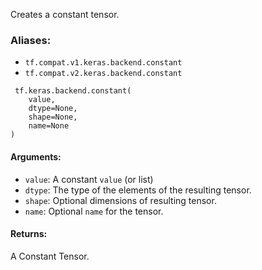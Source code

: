 
Creates a constant tensor.
### Aliases:
- `tf.compat.v1.keras.backend.constant`
- `tf.compat.v2.keras.backend.constant`

```
 tf.keras.backend.constant(
    value,
    dtype=None,
    shape=None,
    name=None
)
```
#### Arguments:
- `value`: A constant `value` (or list)
- `dtype`: The type of the elements of the resulting tensor.
- `shape`: Optional dimensions of resulting tensor.
- `name`: Optional `name` for the tensor.
#### Returns:

A Constant Tensor.
